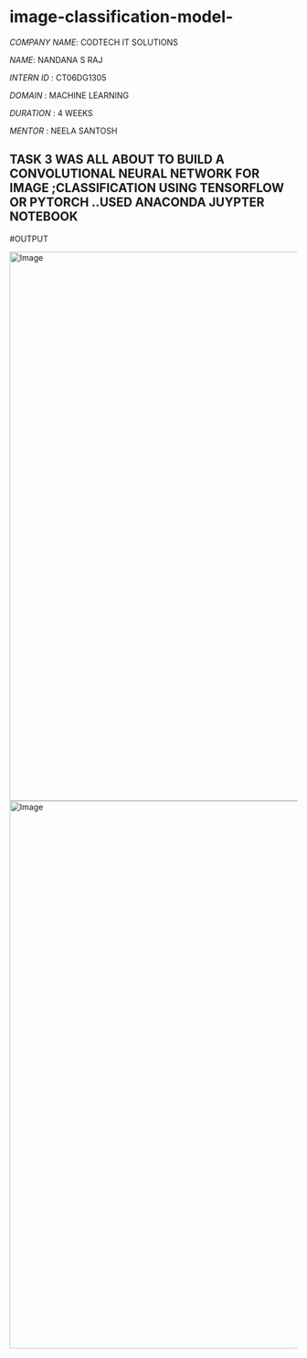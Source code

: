 # image-classification-model-   

*COMPANY NAME*: CODTECH IT SOLUTIONS


*NAME*: NANDANA S RAJ

*INTERN ID* : CT06DG1305

*DOMAIN* : MACHINE LEARNING 

*DURATION* :  4 WEEKS 


*MENTOR* : NEELA SANTOSH 

## TASK 3  WAS ALL ABOUT TO BUILD A CONVOLUTIONAL NEURAL NETWORK FOR IMAGE ;CLASSIFICATION USING TENSORFLOW OR PYTORCH ..USED ANACONDA JUYPTER NOTEBOOK 

#OUTPUT 

<img width="1131" height="961" alt="Image" src="https://github.com/user-attachments/assets/053d4e3b-23f8-405b-9527-1ac6e6493db8" />

<img width="1213" height="958" alt="Image" src="https://github.com/user-attachments/assets/f1468424-840b-4f91-86e4-2b0d636c6e8c" />


